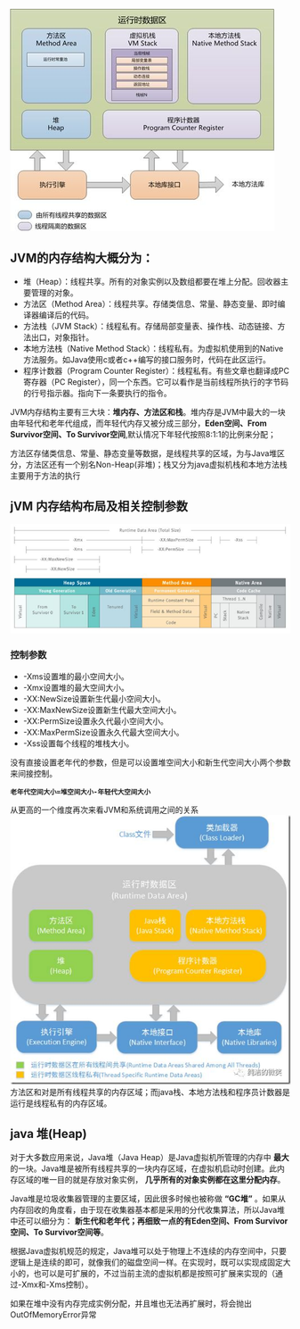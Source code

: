 ![img](img/jvm_structure.jpg)

## JVM的内存结构大概分为：

* 堆（Heap）：线程共享。所有的对象实例以及数组都要在堆上分配。回收器主要管理的对象。
* 方法区（Method Area）：线程共享。存储类信息、常量、静态变量、即时编译器编译后的代码。
* 方法栈（JVM Stack）：线程私有。存储局部变量表、操作栈、动态链接、方法出口，对象指针。
* 本地方法栈（Native Method Stack）：线程私有。为虚拟机使用到的Native 方法服务。如Java使用c或者c++编写的接口服务时，代码在此区运行。
* 程序计数器（Program Counter Register）：线程私有。有些文章也翻译成PC寄存器（PC Register），同一个东西。它可以看作是当前线程所执行的字节码的行号指示器。指向下一条要执行的指令。

JVM内存结构主要有三大块：__堆内存、方法区和栈__。堆内存是JVM中最大的一块由年轻代和老年代组成，而年轻代内存又被分成三部分，__Eden空间、From Survivor空间、To Survivor空间__,默认情况下年轻代按照8:1:1的比例来分配；

方法区存储类信息、常量、静态变量等数据，是线程共享的区域，为与Java堆区分，方法区还有一个别名Non-Heap(非堆)；栈又分为java虚拟机栈和本地方法栈主要用于方法的执行

## jVM 内存结构布局及相关控制参数
![img](img/jvm_room.jpg)

### 控制参数

* -Xms设置堆的最小空间大小。
* -Xmx设置堆的最大空间大小。
* -XX:NewSize设置新生代最小空间大小。
* -XX:MaxNewSize设置新生代最大空间大小。
* -XX:PermSize设置永久代最小空间大小。
* -XX:MaxPermSize设置永久代最大空间大小。
*  -Xss设置每个线程的堆栈大小。

没有直接设置老年代的参数，但是可以设置堆空间大小和新生代空间大小两个参数来间接控制。

 __`老年代空间大小=堆空间大小-年轻代大空间大小`__

从更高的一个维度再次来看JVM和系统调用之间的关系
![img](img/jvm-system.jpg)
方法区和对是所有线程共享的内存区域；而java栈、本地方法栈和程序员计数器是运行是线程私有的内存区域。

## java 堆(Heap)

对于大多数应用来说，Java堆（Java Heap）是Java虚拟机所管理的内存中 __最大__ 的一块。Java堆是被所有线程共享的一块内存区域，在虚拟机启动时创建。此内存区域的唯一目的就是存放对象实例， __几乎所有的对象实例都在这里分配内存__。

Java堆是垃圾收集器管理的主要区域，因此很多时候也被称做 __“GC堆”__ 。如果从内存回收的角度看，由于现在收集器基本都是采用的分代收集算法，所以Java堆中还可以细分为： __新生代和老年代；再细致一点的有Eden空间、From Survivor空间、To Survivor空间等__。

根据Java虚拟机规范的规定，Java堆可以处于物理上不连续的内存空间中，只要逻辑上是连续的即可，就像我们的磁盘空间一样。在实现时，既可以实现成固定大小的，也可以是可扩展的，不过当前主流的虚拟机都是按照可扩展来实现的（通过-Xmx和-Xms控制）。

如果在堆中没有内存完成实例分配，并且堆也无法再扩展时，将会抛出OutOfMemoryError异常
